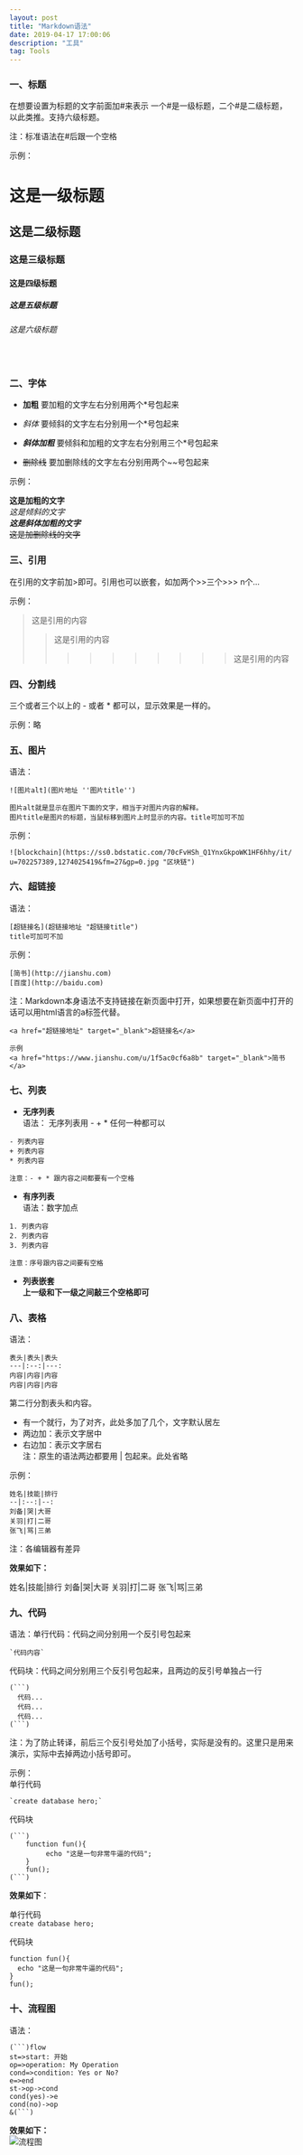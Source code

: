 ```yaml
---
layout: post
title: "Markdown语法"
date: 2019-04-17 17:00:06 
description: "工具"
tag: Tools
---
```


### 一、标题

在想要设置为标题的文字前面加#来表示
一个#是一级标题，二个#是二级标题，以此类推。支持六级标题。

注：标准语法在#后跟一个空格

示例：   


# 这是一级标题
## 这是二级标题
### 这是三级标题
#### 这是四级标题
##### 这是五级标题
###### 这是六级标题
   
<br>

### 二、字体

+ **加粗**
要加粗的文字左右分别用两个*号包起来

+ *斜体*
要倾斜的文字左右分别用一个*号包起来

+ ***斜体加粗***
要倾斜和加粗的文字左右分别用三个*号包起来

+ ~~删除线~~
要加删除线的文字左右分别用两个~~号包起来

示例：

**这是加粗的文字**   
*这是倾斜的文字*   
***这是斜体加粗的文字***   
~~这是加删除线的文字~~   


### 三、引用
在引用的文字前加>即可。引用也可以嵌套，如加两个>>三个>>>
n个...
   
示例：   

>这是引用的内容
>>这是引用的内容
>>>>>>>>>>这是引用的内容


### 四、分割线
三个或者三个以上的 - 或者 * 都可以，显示效果是一样的。

示例：略


### 五、图片

语法：

```
![图片alt](图片地址 ''图片title'')

图片alt就是显示在图片下面的文字，相当于对图片内容的解释。
图片title是图片的标题，当鼠标移到图片上时显示的内容。title可加可不加
```
示例：
```
![blockchain](https://ss0.bdstatic.com/70cFvHSh_Q1YnxGkpoWK1HF6hhy/it/
u=702257389,1274025419&fm=27&gp=0.jpg "区块链")
```

### 六、超链接

语法：
```
[超链接名](超链接地址 "超链接title")
title可加可不加
```
示例：
```
[简书](http://jianshu.com)
[百度](http://baidu.com)
```

注：Markdown本身语法不支持链接在新页面中打开，如果想要在新页面中打开的话可以用html语言的a标签代替。
```
<a href="超链接地址" target="_blank">超链接名</a>

示例
<a href="https://www.jianshu.com/u/1f5ac0cf6a8b" target="_blank">简书</a>
```

### 七、列表

+ **无序列表**   
语法：
无序列表用 - + * 任何一种都可以

```
- 列表内容
+ 列表内容
* 列表内容

注意：- + * 跟内容之间都要有一个空格
```

+ **有序列表**   
语法：数字加点   

```
1. 列表内容
2. 列表内容
3. 列表内容

注意：序号跟内容之间要有空格   

```   
+ **列表嵌套**   
**上一级和下一级之间敲三个空格即可**   



### 八、表格
语法：   
   
```   
表头|表头|表头
---|:--:|---:
内容|内容|内容
内容|内容|内容
```   

第二行分割表头和内容。
- 有一个就行，为了对齐，此处多加了几个，文字默认居左   
- 两边加：表示文字居中   
- 右边加：表示文字居右   
注：原生的语法两边都要用 | 包起来。此处省略

   

示例：   
```   
姓名|技能|排行
--|:--:|--:
刘备|哭|大哥
关羽|打|二哥
张飞|骂|三弟
```   
注：各编辑器有差异   

**效果如下：**   

姓名|技能|排行
刘备|哭|大哥
关羽|打|二哥
张飞|骂|三弟 


### 九、代码   
语法：单行代码：代码之间分别用一个反引号包起来   

```
`代码内容`

```
   
代码块：代码之间分别用三个反引号包起来，且两边的反引号单独占一行   
```
(```)
  代码...
  代码...
  代码...
(```)
```
   
注：为了防止转译，前后三个反引号处加了小括号，实际是没有的。这里只是用来演示，实际中去掉两边小括号即可。

示例：    
单行代码   
```
`create database hero;`
```
   
代码块
```
(```)
    function fun(){
         echo "这是一句非常牛逼的代码";
    }
    fun();
(```)
```
**效果如下**：   

单行代码   
`create database hero;`

代码块   
```
function fun(){
  echo "这是一句非常牛逼的代码";
}
fun();
```
   
### 十、流程图
语法：   
```
(```)flow
st=>start: 开始
op=>operation: My Operation
cond=>condition: Yes or No?
e=>end
st->op->cond
cond(yes)->e
cond(no)->op
&(```)
```
   

**效果如下：**   
![流程图](https://upload-images.jianshu.io/upload_images/6860761-9d9524ba31047696.png)